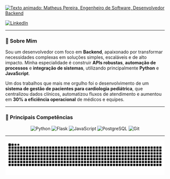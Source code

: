 <p align="left">
  <a href="https://github.com/MCTHIAS">
    <img src="https://readme-typing-svg.demolab.com?font=Fira+Code&weight=700&size=30&duration=3000&pause=500&color=3398DB&center=true&vCenter=true&width=435&lines=Matheus+Pereira;Engenheiro+de+Software;Desenvolvedor+Backend" alt="Texto animado: Matheus Pereira, Engenheiro de Software, Desenvolvedor Backend" />
  </a>
</p>

<p align="left">
  <a href="https://www.linkedin.com/in/mcthias" target="_blank">
    <img src="https://img.shields.io/badge/LinkedIn-0077B5?style=for-the-badge&logo=linkedin&logoColor=white" alt="LinkedIn"/>
  </a>
</p>
              
              
---

### 👋 Sobre Mim

<p>
  Sou um desenvolvedor com foco em <strong>Backend</strong>, apaixonado por transformar necessidades complexas em soluções simples, escaláveis e de alto impacto. Minha especialidade é construir <strong>APIs robustas</strong>, <strong>automação de processos</strong> e <strong>integração de sistemas</strong>, utilizando principalmente <strong>Python</strong> e <strong>JavaScript</strong>.
</p>
<p>
  Um dos trabalhos que mais me orgulho foi o desenvolvimento de um <strong>sistema de gestão de pacientes para cardiologia pediátrica</strong>, que centralizou dados clínicos, automatizou fluxos de atendimento e aumentou em <strong>30% a eficiência operacional</strong> de médicos e equipes.
</p>

---

### 🚀 Principais Competências

<p align="center">
  <img src="https://img.shields.io/badge/Python-3776AB?style=for-the-badge&logo=python&logoColor=white" alt="Python"/>
  <img src="https://img.shields.io/badge/Flask-000000?style=for-the-badge&logo=flask&logoColor=white" alt="Flask"/>
  <img src="https://img.shields.io/badge/JavaScript-F7DF1E?style=for-the-badge&logo=javascript&logoColor=black" alt="JavaScript"/>
  <img src="https://img.shields.io/badge/PostgreSQL-4169E1?style=for-the-badge&logo=postgresql&logoColor=white" alt="PostgreSQL"/>
  <img src="https://img.shields.io/badge/Git-F05032?style=for-the-badge&logo=git&logoColor=white" alt="Git"/>
</p>

---

<div align="center">
  <picture>
    <source media="(prefers-color-scheme: dark)" srcset="https://raw.githubusercontent.com/MCTHIAS/MCTHIAS/output/github-contribution-grid-snake-dark.svg" />
    <source media="(prefers-color-scheme: light)" srcset="https://raw.githubusercontent.com/MCTHIAS/MCTHIAS/output/github-contribution-grid-snake.svg" />
    <img alt="Animação da cobra de contribuições" src="https://raw.githubusercontent.com/MCTHIAS/MCTHIAS/output/github-contribution-grid-snake.svg" />
  </picture>
</div>
